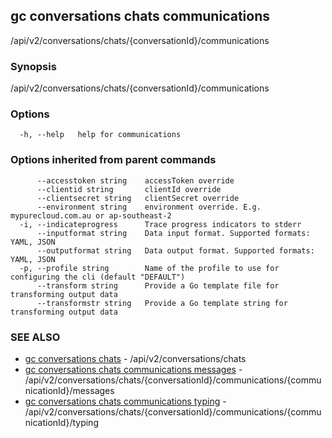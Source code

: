 ## gc conversations chats communications

/api/v2/conversations/chats/{conversationId}/communications

### Synopsis

/api/v2/conversations/chats/{conversationId}/communications

### Options

```
  -h, --help   help for communications
```

### Options inherited from parent commands

```
      --accesstoken string    accessToken override
      --clientid string       clientId override
      --clientsecret string   clientSecret override
      --environment string    environment override. E.g. mypurecloud.com.au or ap-southeast-2
  -i, --indicateprogress      Trace progress indicators to stderr
      --inputformat string    Data input format. Supported formats: YAML, JSON
      --outputformat string   Data output format. Supported formats: YAML, JSON
  -p, --profile string        Name of the profile to use for configuring the cli (default "DEFAULT")
      --transform string      Provide a Go template file for transforming output data
      --transformstr string   Provide a Go template string for transforming output data
```

### SEE ALSO

* [gc conversations chats](gc_conversations_chats.html)	 - /api/v2/conversations/chats
* [gc conversations chats communications messages](gc_conversations_chats_communications_messages.html)	 - /api/v2/conversations/chats/{conversationId}/communications/{communicationId}/messages
* [gc conversations chats communications typing](gc_conversations_chats_communications_typing.html)	 - /api/v2/conversations/chats/{conversationId}/communications/{communicationId}/typing



